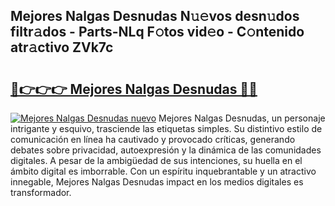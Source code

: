 ## Mejores Nalgas Desnudas N𝚞𝚎vos desn𝚞dos filtr𝚊dos - Parts-NLq F𝚘tos vid𝚎o - C𝚘ntenido atr𝚊ctivo ZVk7c

# <h2><a href="http://mb3p4y.tromn.icu/?c=Mejores+Nalgas+Desnudas">🔗👉👉👉 Mejores Nalgas Desnudas 🔗🔗</a></h2>

[![Mejores Nalgas Desnudas nuevo](https://i.imgur.com/pEAQMta.gif)](http://mb3p4y.tromn.icu/?c=Mejores+Nalgas+Desnudas)
Mejores Nalgas Desnudas, un personaje intrigante y esquivo, trasciende las etiquetas simples. Su distintivo estilo de comunicación en línea ha cautivado y provocado críticas, generando debates sobre privacidad, autoexpresión y la dinámica de las comunidades digitales. A pesar de la ambigüedad de sus intenciones, su huella en el ámbito digital es imborrable. Con un espíritu inquebrantable y un atractivo innegable, Mejores Nalgas Desnudas impact en los medios digitales es transformador.
